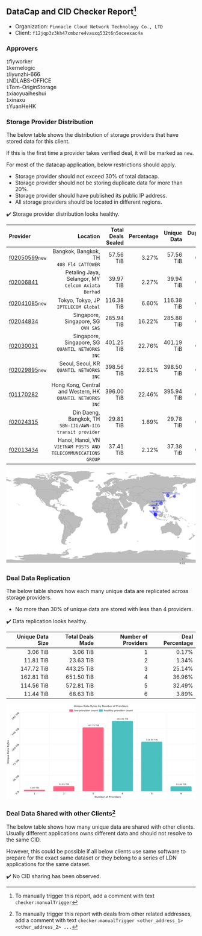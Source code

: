 ## DataCap and CID Checker Report[^1]
 - Organization: `Pinnacle Cloud Network Technology Co., LTD`
 - Client: `f12jqp3z3kh47xmbzre4vauxq532t6n5oceexac4a`
### Approvers
`1`flyworker<br/>`1`kernelogic<br/>`1`liyunzhi-666<br/>`1`NDLABS-OFFICE<br/>`1`Tom-OriginStorage<br/>`1`xiaoyuaiheshui<br/>`1`xinaxu<br/>`1`YuanHeHK

### Storage Provider Distribution
The below table shows the distribution of storage providers that have stored data for this client.

If this is the first time a provider takes verified deal, it will be marked as `new`.

For most of the datacap application, below restrictions should apply.
 - Storage provider should not exceed 30% of total datacap.
 - Storage provider should not be storing duplicate data for more than 20%.
 - Storage provider should have published its public IP address.
 - All storage providers should be located in different regions.

✔️ Storage provider distribution looks healthy.

| Provider                                                    |                                                          Location | Total Deals Sealed | Percentage | Unique Data | Duplicate Deals |
| :---------------------------------------------------------- | ----------------------------------------------------------------: | -----------------: | ---------: | ----------: | --------------: |
| [f02050599](https://filfox.info/en/address/f02050599)`new`  |                       Bangkok, Bangkok, TH<br/>`408 Fl4 CATTOWER` |          57.56 TiB |      3.27% |   57.56 TiB |           0.00% |
| [f02006841](https://filfox.info/en/address/f02006841)       |            Petaling Jaya, Selangor, MY<br/>`Celcom Axiata Berhad` |          39.97 TiB |      2.27% |   39.94 TiB |           0.08% |
| [f02041085](https://filfox.info/en/address/f02041085)`new`  |                           Tokyo, Tokyo, JP<br/>`IPTELECOM Global` |         116.38 TiB |      6.60% |  116.38 TiB |           0.00% |
| [f02044834](https://filfox.info/en/address/f02044834)       |                            Singapore, Singapore, SG<br/>`OVH SAS` |         285.94 TiB |     16.22% |  285.88 TiB |           0.02% |
| [f02030031](https://filfox.info/en/address/f02030031)       |               Singapore, Singapore, SG<br/>`QUANTIL NETWORKS INC` |         401.25 TiB |     22.76% |  401.19 TiB |           0.02% |
| [f02029895](https://filfox.info/en/address/f02029895)`new`  |                       Seoul, Seoul, KR<br/>`QUANTIL NETWORKS INC` |         398.56 TiB |     22.61% |  398.50 TiB |           0.02% |
| [f01170282](https://filfox.info/en/address/f01170282)       |     Hong Kong, Central and Western, HK<br/>`QUANTIL NETWORKS INC` |         396.00 TiB |     22.46% |  395.94 TiB |           0.02% |
| [f02024315](https://filfox.info/en/address/f02024315)       |     Din Daeng, Bangkok, TH<br/>`SBN-IIG/AWN-IIG transit provider` |          29.81 TiB |      1.69% |   29.78 TiB |           0.10% |
| [f02013434](https://filfox.info/en/address/f02013434)       | Hanoi, Hanoi, VN<br/>`VIETNAM POSTS AND TELECOMMUNICATIONS GROUP` |          37.41 TiB |      2.12% |   37.38 TiB |           0.08% |

<img src="https://raw.githubusercontent.com/data-preservation-programs/filplus-checker-assets/main/filecoin-project/filecoin-plus-large-datasets/issues/944/1677805540945.png"/>

### Deal Data Replication
The below table shows how each many unique data are replicated across storage providers.

- No more than 30% of unique data are stored with less than 4 providers.

✔️ Data replication looks healthy.

| Unique Data Size | Total Deals Made | Number of Providers | Deal Percentage |
| ---------------: | ---------------: | ------------------: | --------------: |
|         3.06 TiB |         3.06 TiB |                   1 |           0.17% |
|        11.81 TiB |        23.63 TiB |                   2 |           1.34% |
|       147.72 TiB |       443.25 TiB |                   3 |          25.14% |
|       162.81 TiB |       651.50 TiB |                   4 |          36.96% |
|       114.56 TiB |       572.81 TiB |                   5 |          32.49% |
|        11.44 TiB |        68.63 TiB |                   6 |           3.89% |

<img src="https://raw.githubusercontent.com/data-preservation-programs/filplus-checker-assets/main/filecoin-project/filecoin-plus-large-datasets/issues/944/1677805541817.png"/>

### Deal Data Shared with other Clients[^3]
The below table shows how many unique data are shared with other clients.
Usually different applications owns different data and should not resolve to the same CID.

However, this could be possible if all below clients use same software to prepare for the exact same dataset or they belong to a series of LDN applications for the same dataset.

✔️ No CID sharing has been observed.

[^1]: To manually trigger this report, add a comment with text `checker:manualTrigger`

[^2]: Deals from those addresses are combined into this report as they are specified with `checker:manualTrigger`

[^3]: To manually trigger this report with deals from other related addresses, add a comment with text `checker:manualTrigger <other_address_1> <other_address_2> ...`
